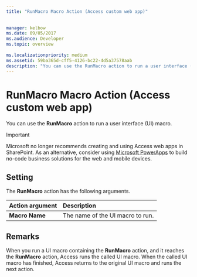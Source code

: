 ```yaml
---
title: "RunMacro Macro Action (Access custom web app)"
 
 
manager: kelbow
ms.date: 09/05/2017
ms.audience: Developer
ms.topic: overview
  
ms.localizationpriority: medium
ms.assetid: 59ba365d-cff5-4126-bc22-4d5a37578aab
description: "You can use the RunMacro action to run a user interface (UI) macro."
---
```


# RunMacro Macro Action (Access custom web app)

You can use the **RunMacro** action to run a user interface (UI) macro. 
  
> [!IMPORTANT]
> Microsoft no longer recommends creating and using Access web apps in SharePoint. As an alternative, consider using [Microsoft PowerApps](https://powerapps.microsoft.com/en-us/) to build no-code business solutions for the web and mobile devices. 
  
## Setting

The **RunMacro** action has the following arguments. 
  
|**Action argument**|**Description**|
|:-----|:-----|
|**Macro Name** <br/> |The name of the UI macro to run.  <br/> |
   
## Remarks

When you run a UI macro containing the **RunMacro** action, and it reaches the **RunMacro** action, Access runs the called UI macro. When the called UI macro has finished, Access returns to the original UI macro and runs the next action. 
  

